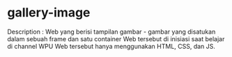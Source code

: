 # gallery-image
Description : Web yang berisi tampilan gambar - gambar yang disatukan dalam sebuah frame dan satu container
Web tersebut di inisiasi saat belajar di channel WPU
Web tersebut hanya menggunakan HTML, CSS, dan JS.
